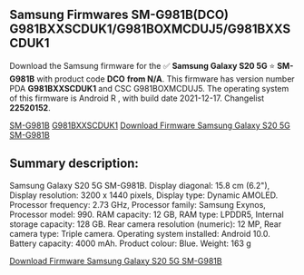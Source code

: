 <h2>Samsung Firmwares SM-G981B(DCO) G981BXXSCDUK1/G981BOXMCDUJ5/G981BXXSCDUK1</h2>
Download the Samsung firmware for the ✅ <strong>Samsung Galaxy S20 5G </strong> ⭐ <strong>SM-G981B</strong> with product code <strong>DCO</strong> <strong> from N/A</strong>. This firmware has version number PDA <strong>G981BXXSCDUK1</strong> and CSC G981BOXMCDUJ5. The operating system of this firmware is Android R , with build date 2021-12-17. Changelist <strong>22520152</strong>.


[SM-G981B](https://samfirm.shop/samsung/model/SM-G981B)
[G981BXXSCDUK1](https://samfirm.shop/samsung/pda/G981BXXSCDUK1)
[Download Firmware Samsung Galaxy S20 5G SM-G981B](https://samfirm.shop/samsung/firmware/483355)
<h2>Summary description:</h2>
<p>Samsung Galaxy S20 5G SM-G981B. Display diagonal: 15.8 cm (6.2"), Display resolution: 3200 x 1440 pixels, Display type: Dynamic AMOLED. Processor frequency: 2.73 GHz, Processor family: Samsung Exynos, Processor model: 990. RAM capacity: 12 GB, RAM type: LPDDR5, Internal storage capacity: 128 GB. Rear camera resolution (numeric): 12 MP, Rear camera type: Triple camera. Operating system installed: Android 10.0. Battery capacity: 4000 mAh. Product colour: Blue. Weight: 163 g</p>


[Download Firmware Samsung Galaxy S20 5G SM-G981B](https://samfirm.shop/samsung/firmware/483355)
